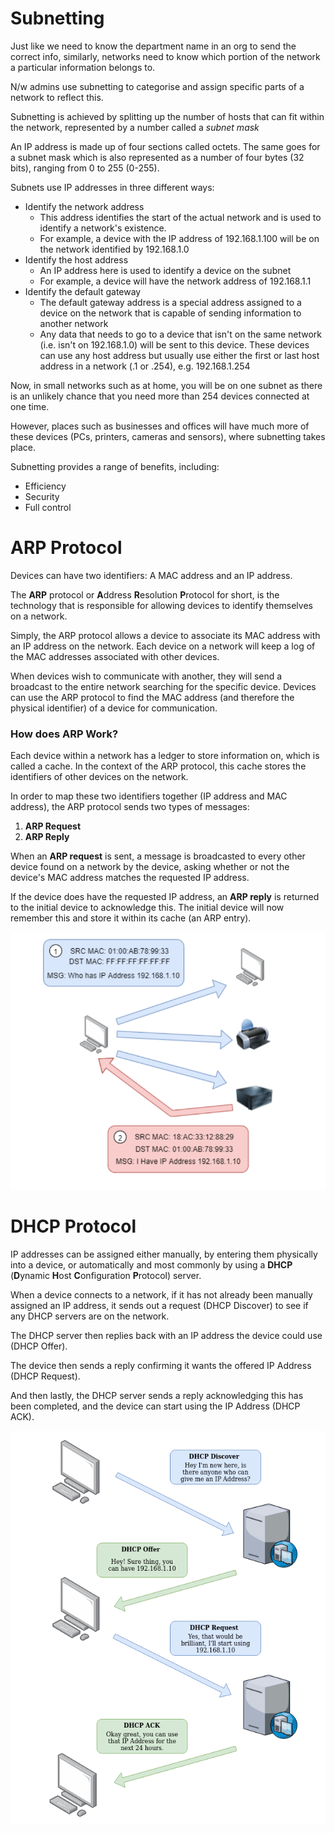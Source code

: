 # Subnetting

Just like we need to know the department name in an org to send the correct info, similarly, networks need to know which portion of the network a particular information belongs to.

N/w admins use subnetting to categorise and assign specific parts of a network to reflect this.

Subnetting is achieved by splitting up the number of hosts that can fit within the network, represented by a number called a _subnet mask_

An IP address is made up of four sections called octets. The same goes for a subnet mask which is also represented as a number of four bytes (32 bits), ranging from 0 to 255 (0-255).

Subnets use IP addresses in three different ways:

* Identify the network address
    - This address identifies the start of the actual network and is used to identify a network's existence.
    - For example, a device with the IP address of 192.168.1.100 will be on the network identified by 192.168.1.0
* Identify the host address
    - An IP address here is used to identify a device on the subnet
    - For example, a device will have the network address of 192.168.1.1
* Identify the default gateway
    - The default gateway address is a special address assigned to a device on the network that is capable of sending information to another network
    - Any data that needs to go to a device that isn't on the same network (i.e. isn't on 192.168.1.0) will be sent to this device. These devices can use any host address but usually use either the first or last host address in a network (.1 or .254), e.g. 192.168.1.254

Now, in small networks such as at home, you will be on one subnet as there is an unlikely chance that you need more than 254 devices connected at one time.

However, places such as businesses and offices will have much more of these devices (PCs, printers, cameras and sensors), where subnetting takes place.

Subnetting provides a range of benefits, including:

* Efficiency
* Security
* Full control


# ARP Protocol

Devices can have two identifiers: A MAC address and an IP address.

The **ARP** protocol or **A**ddress **R**esolution **P**rotocol for short, is the technology that is responsible for allowing devices to identify themselves on a network.

Simply, the ARP protocol allows a device to associate its MAC address with an IP address on the network. Each device on a network will keep a log of the MAC addresses associated with other devices.

When devices wish to communicate with another, they will send a broadcast to the entire network searching for the specific device. Devices can use the ARP protocol to find the MAC address (and therefore the physical identifier) of a device for communication.

### How does ARP Work?

Each device within a network has a ledger to store information on, which is called a cache. In the context of the ARP protocol, this cache stores the identifiers of other devices on the network.

In order to map these two identifiers together (IP address and MAC address), the ARP protocol sends two types of messages:

1.  **ARP Request**
2.  **ARP Reply**

When an **ARP request** is sent, a message is broadcasted to every other device found on a network by the device, asking whether or not the device's MAC address matches the requested IP address. 

If the device does have the requested IP address, an **ARP reply** is returned to the initial device to acknowledge this. The initial device will now remember this and store it within its cache (an ARP entry).

![11afb40c298af019417cab67266dfa8e.png](../../images/11afb40c298af019417cab67266dfa8e.png)


# DHCP Protocol

IP addresses can be assigned either manually, by entering them physically into a device, or automatically and most commonly by using a **DHCP** (**D**ynamic **H**ost **C**onfiguration **P**rotocol) server. 

When a device connects to a network, if it has not already been manually assigned an IP address, it sends out a request (DHCP Discover) to see if any DHCP servers are on the network. 

The DHCP server then replies back with an IP address the device could use (DHCP Offer). 

The device then sends a reply confirming it wants the offered IP Address (DHCP Request). 

And then lastly, the DHCP server sends a reply acknowledging this has been completed, and the device can start using the IP Address (DHCP ACK).

![5687bbf5f9eb59d9ef36ea6b065225bb.png](../../images/5687bbf5f9eb59d9ef36ea6b065225bb.png)
